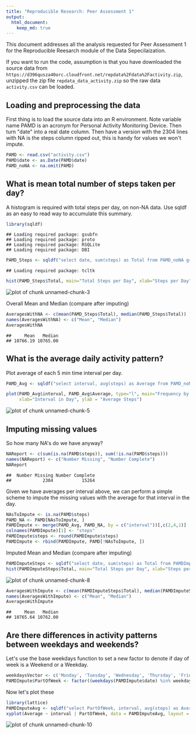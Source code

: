 ```yaml
---
title: "Reproducible Research: Peer Assessment 1"
output: 
  html_document:
    keep_md: true
---
```


This document addresses all the analysis requested for Peer Assessment 1 for the Reproducible Reesarch module of the Data Sepecilaization.

If you want to run the code, assumption is that you have downloaded the source data
from `https://d396qusza40orc.cloudfront.net/repdata%2Fdata%2Factivity.zip`, unzipped
the zip file `repdata_data_activity.zip` so the raw data `activity.csv` can be loaded.

## Loading and preprocessing the data

First thing is to load the source data into an R environment.
Note variable name PAMD is an acronym for Personal Activity Monitoring Device.
Then turn "date" into a real date column.
Then have a version with the 2304 lines with NA is the steps column ripped out,
this is handy for values we won't impute.


```r
PAMD <- read.csv("activity.csv")
PAMD$date <- as.Date(PAMD$date)
PAMD_noNA <- na.omit(PAMD)
```


## What is mean total number of steps taken per day?

A histogram is required with total steps per day, on non-NA data.
Use sqldf as an easy to read way to accumulate this summary.


```r
library(sqldf)
```

```
## Loading required package: gsubfn
## Loading required package: proto
## Loading required package: RSQLite
## Loading required package: DBI
```

```r
PAMD_Steps <- sqldf("select date, sum(steps) as Total from PAMD_noNA group by date")
```

```
## Loading required package: tcltk
```


```r
hist(PAMD_Steps$Total, main="Total Steps per Day", xlab="Steps per Day")
```

![plot of chunk unnamed-chunk-3](figure/unnamed-chunk-3-1.png) 

Overall Mean and Median (compare after imputing)


```r
AveragesWithNA <- c(mean(PAMD_Steps$Total), median(PAMD_Steps$Total))
names(AveragesWithNA) <- c("Mean", "Median")
AveragesWithNA
```

```
##     Mean   Median 
## 10766.19 10765.00
```

## What is the average daily activity pattern?

Plot average of each 5 min time interval per day.


```r
PAMD_Avg <- sqldf("select interval, avg(steps) as Average from PAMD_noNA group by interval")

plot(PAMD_Avg$interval, PAMD_Avg$Average, type="l", main="Frequency by period of day", 
     xlab="Interval in Day", ylab = "Average Steps")
```

![plot of chunk unnamed-chunk-5](figure/unnamed-chunk-5-1.png) 

## Imputing missing values

So how many NA's do we have anyway?


```r
NAReport <- c(sum(is.na(PAMD$steps)), sum(!is.na(PAMD$steps)))
names(NAReport) <- c("Number Missing", "Number Complete")
NAReport
```

```
##  Number Missing Number Complete 
##            2304           15264
```

Given we have averages per interval above, we can perform a simple scheme to
impute the missing values with the average for that interval in the day.


```r
NAsToImpute <- is.na(PAMD$steps)
PAMD_NA <- PAMD[NAsToImpute, ]
PAMDImpute <- merge(PAMD_Avg, PAMD_NA, by = c("interval"))[,c(2,4,1)]
colnames(PAMDImpute)[1] <- "steps"
PAMDImpute$steps <- round(PAMDImpute$steps)
PAMDImpute <- rbind(PAMDImpute, PAMD[!NAsToImpute, ])
```

Imputed Mean and Median (compare after imputing)


```r
PAMDImputeSteps <- sqldf("select date, sum(steps) as Total from PAMDImpute group by date")
hist(PAMDImputeSteps$Total, main="Total Steps per Day", xlab="Steps per Day")
```

![plot of chunk unnamed-chunk-8](figure/unnamed-chunk-8-1.png) 

```r
AveragesWithImpute <- c(mean(PAMDImputeSteps$Total), median(PAMDImputeSteps$Total))
names(AveragesWithImpute) <- c("Mean", "Median")
AveragesWithImpute
```

```
##     Mean   Median 
## 10765.64 10762.00
```

## Are there differences in activity patterns between weekdays and weekends?

Let's use the base weekdays function to set a new factor to denote if day of week is a Weekend or a Weekday.


```r
weekdaysVector <- c('Monday', 'Tuesday', 'Wednesday', 'Thursday', 'Friday')
PAMDImpute$PartOfWeek <- factor((weekdays(PAMDImpute$date) %in% weekdaysVector)+1L, levels=1:2, labels=c('weekday', 'weekend'))
```

Now let's plot these 


```r
library(lattice)
PAMDImputeAvg <- sqldf("select PartOfWeek, interval, avg(steps) as Average from PAMDImpute group by PartOfWeek, interval")
xyplot(Average ~ interval | PartOfWeek, data = PAMDImputeAvg, layout = c(1,2), type = "l", xlab = "Interval", ylab = "Number of steps")
```

![plot of chunk unnamed-chunk-10](figure/unnamed-chunk-10-1.png) 



